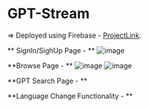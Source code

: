 # GPT-Stream

=> Deployed using Firebase - [ProjectLink](https://gptstream-700ac.web.app/).

 ** SignIn/SighUp Page - **
 ![image](https://github.com/adityadubey01/gpt-stream/assets/86652604/4e647687-6ad3-4ce4-b813-e0767c1a3f6d)
 
 **Browse Page - **
 ![image](https://github.com/adityadubey01/gpt-stream/assets/86652604/3985c9b6-da74-412f-8d6d-8404bed435d0)
 ![image](https://github.com/adityadubey01/gpt-stream/assets/86652604/abf4afbc-fd6e-40b6-86b4-eb64fb116069)
 
**GPT Search Page - **

**Language Change Functionality - **



 





 
  
